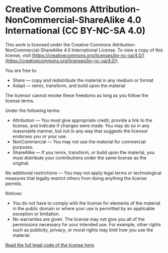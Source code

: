 # Creative Commons Attribution-NonCommercial-ShareAlike 4.0 International (CC BY-NC-SA 4.0)

This work is licensed under the Creative Commons Attribution-NonCommercial-ShareAlike 4.0 International License. To view a copy of this license, visit [https://creativecommons.org/licenses/by-nc-sa/4.0/](https://creativecommons.org/licenses/by-nc-sa/4.0/).

You are free to:

- Share — copy and redistribute the material in any medium or format
- Adapt — remix, transform, and build upon the material

The licensor cannot revoke these freedoms as long as you follow the license terms.

Under the following terms:

- Attribution — You must give appropriate credit, provide a link to the license, and indicate if changes were made. You may do so in any reasonable manner, but not in any way that suggests the licensor endorses you or your use.
- NonCommercial — You may not use the material for commercial purposes.
- ShareAlike — If you remix, transform, or build upon the material, you must distribute your contributions under the same license as the original.

No additional restrictions — You may not apply legal terms or technological measures that legally restrict others from doing anything the license permits.

Notices:

- You do not have to comply with the license for elements of the material in the public domain or where your use is permitted by an applicable exception or limitation.
- No warranties are given. The license may not give you all of the permissions necessary for your intended use. For example, other rights such as publicity, privacy, or moral rights may limit how you use the material.

[Read the full legal code of the license here](https://creativecommons.org/licenses/by-nc-sa/4.0/legalcode).
